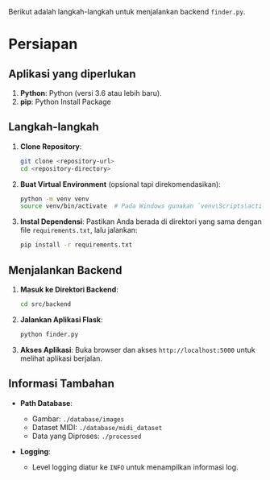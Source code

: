 Berikut adalah langkah-langkah untuk menjalankan backend `finder.py`.

# Persiapan

## Aplikasi yang diperlukan

1. **Python**: Python (versi 3.6 atau lebih baru).
2. **pip**: Python Install Package

## Langkah-langkah

1. **Clone Repository**:
   ```sh
   git clone <repository-url>
   cd <repository-directory>
   ```

2. **Buat Virtual Environment** (opsional tapi direkomendasikan):
   ```sh
   python -m venv venv
   source venv/bin/activate  # Pada Windows gunakan `venv\Scripts\activate`
   ```

3. **Instal Dependensi**:
   Pastikan Anda berada di direktori yang sama dengan file `requirements.txt`, lalu jalankan:
   ```sh
   pip install -r requirements.txt
   ```

## Menjalankan Backend

1. **Masuk ke Direktori Backend**:
   ```sh
   cd src/backend
   ```

2. **Jalankan Aplikasi Flask**:
   ```sh
   python finder.py
   ```

3. **Akses Aplikasi**:
   Buka browser dan akses `http://localhost:5000` untuk melihat aplikasi berjalan.

## Informasi Tambahan

- **Path Database**:
  - Gambar: `./database/images`
  - Dataset MIDI: `./database/midi_dataset`
  - Data yang Diproses: `./processed`

- **Logging**:
  - Level logging diatur ke `INFO` untuk menampilkan informasi log.
